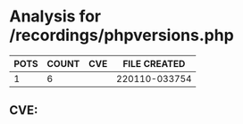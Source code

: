 # Analysis for /recordings/phpversions.php
| POTS | COUNT | CVE | FILE CREATED |
|---|---|---|---|
| 1 | 6 | | 220110-033754 |

## CVE: 